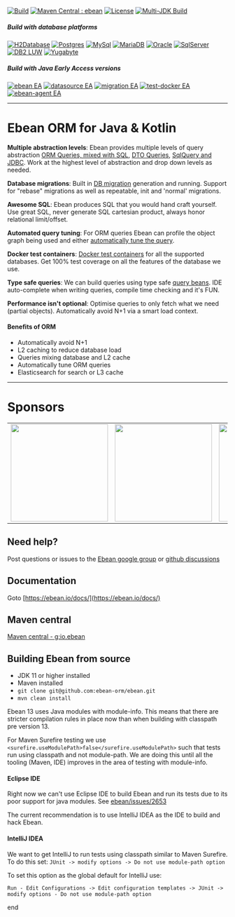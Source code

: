 
[![Build](https://github.com/FOCONIS/ebean/actions/workflows/build.yml/badge.svg)](https://github.com/FOCONIS/ebean/actions/workflows/build.yml)
[![Maven Central : ebean](https://maven-badges.herokuapp.com/maven-central/io.ebean/ebean/badge.svg)](https://maven-badges.herokuapp.com/maven-central/io.ebean/ebean)
[![License](https://img.shields.io/badge/License-Apache%202.0-blue.svg)](https://github.com/FOCONIS/ebean/blob/master/LICENSE)
[![Multi-JDK Build](https://github.com/FOCONIS/ebean/actions/workflows/multi-jdk-build.yml/badge.svg)](https://github.com/FOCONIS/ebean/actions/workflows/multi-jdk-build.yml)

##### Build with database platforms
[![H2Database](https://github.com/FOCONIS/ebean/actions/workflows/h2database.yml/badge.svg)](https://github.com/FOCONIS/ebean/actions/workflows/h2database.yml)
[![Postgres](https://github.com/FOCONIS/ebean/actions/workflows/postgres.yml/badge.svg)](https://github.com/FOCONIS/ebean/actions/workflows/postgres.yml)
[![MySql](https://github.com/FOCONIS/ebean/actions/workflows/mysql.yml/badge.svg)](https://github.com/FOCONIS/ebean/actions/workflows/mysql.yml)
[![MariaDB](https://github.com/FOCONIS/ebean/actions/workflows/mariadb.yml/badge.svg)](https://github.com/FOCONIS/ebean/actions/workflows/mariadb.yml)
[![Oracle](https://github.com/FOCONIS/ebean/actions/workflows/oracle.yml/badge.svg)](https://github.com/FOCONIS/ebean/actions/workflows/oracle.yml)
[![SqlServer](https://github.com/FOCONIS/ebean/actions/workflows/sqlserver.yml/badge.svg)](https://github.com/FOCONIS/ebean/actions/workflows/sqlserver.yml)
[![DB2 LUW](https://github.com/FOCONIS/ebean/actions/workflows/db2luw.yml/badge.svg)](https://github.com/FOCONIS/ebean/actions/workflows/db2luw.yml)
[![Yugabyte](https://github.com/FOCONIS/ebean/actions/workflows/yugabyte.yml/badge.svg)](https://github.com/FOCONIS/ebean/actions/workflows/yugabyte.yml)


##### Build with Java Early Access versions
[![ebean EA](https://github.com/FOCONIS/ebean/actions/workflows/jdk-ea.yml/badge.svg)](https://github.com/FOCONIS/ebean/actions/workflows/jdk-ea.yml)
[![datasource EA](https://github.com/FOCONIS/ebean-datasource/actions/workflows/jdk-ea.yml/badge.svg)](https://github.com/FOCONIS/ebean-datasource/actions/workflows/jdk-ea.yml)
[![migration EA](https://github.com/FOCONIS/ebean-migration/actions/workflows/jdk-ea.yml/badge.svg)](https://github.com/FOCONIS/ebean-migration/actions/workflows/jdk-ea.yml)
[![test-docker EA](https://github.com/FOCONIS/ebean-test-docker/actions/workflows/jdk-ea.yml/badge.svg)](https://github.com/FOCONIS/ebean-test-docker/actions/workflows/jdk-ea.yml)
[![ebean-agent EA](https://github.com/FOCONIS/ebean-agent/actions/workflows/jdk-ea.yml/badge.svg)](https://github.com/FOCONIS/ebean-agent/actions/workflows/jdk-ea.yml)

----------------------

# Ebean ORM for Java & Kotlin

**Multiple abstraction levels**: Ebean provides multiple levels of query abstraction [ORM Queries, mixed with SQL](https://ebean.io/docs/intro/queries/orm-query), [DTO Queries](https://ebean.io/docs/intro/queries/dto-query), [SqlQuery and JDBC](https://ebean.io/docs/intro/queries/sql-query).
Work at the highest level of abstraction and drop down levels as needed.

**Database migrations**: Built in [DB migration](https://ebean.io/docs/db-migrations/) generation and running. Support for "rebase" migrations as well as repeatable, init and 'normal' migrations.

**Awesome SQL**: Ebean produces SQL that you would hand craft yourself. Use great SQL, never generate SQL cartesian product, always honor relational limit/offset.

**Automated query tuning**: For ORM queries Ebean can profile the object graph being used and either [automatically tune the query](https://ebean.io/docs/query/background/autotune).

**Docker test containers**: [Docker test containers](https://ebean.io/docs/testing/) for all the supported databases. Get 100% test coverage on all the features of the database we use.

**Type safe queries**: We can build queries using type safe [query beans](https://ebean.io/docs/query/query-beans). IDE auto-complete when writing queries, compile time checking and it's FUN.

**Performance isn't optional**: Optimise queries to only fetch what we need (partial objects). Automatically avoid N+1 via a smart load context.

#### Benefits of ORM

* Automatically avoid N+1
* L2 caching to reduce database load
* Queries mixing database and L2 cache
* Automatically tune ORM queries
* Elasticsearch for search or L3 cache


----------------------
# Sponsors
<table>
  <tbody>
    <tr>
      <td align="center" valign="middle">
        <a href="https://www.foconis.de/" target="_blank">
          <img width="222px" src="https://www.foconis.de/templates/yootheme/cache/foconis_logo_322-709da1de.png">
        </a>
      </td>
      <td align="center" valign="middle">
        <a href="https://www.payintech.com/" target="_blank">
          <img width="222px" src="https://ebean.io/images/sponsor_PayinTech-logo-noir.png">
        </a>
      </td>
      <td align="center" valign="middle">
        <a href="https://www.premium-minds.com" target="_blank">
          <img width="222px" src="https://ebean.io/images/logo-med-principal.png">
        </a>
      </td>
      <td align="center" valign="middle">
        <a href="https://timerbee.de" target="_blank">
          <img width="222px" src="https://ebean.io/images/logo-timerbee.png">
        </a>
      </td>
    </tr>
  </tbody>
</table>

## Need help?
Post questions or issues to the [Ebean google group](https://groups.google.com/forum/#!forum/ebean)
or [github discussions](https://github.com/ebean-orm/ebean/discussions)

## Documentation
Goto [https://ebean.io/docs/](https://ebean.io/docs/)

## Maven central
[Maven central - g:io.ebean](http://search.maven.org/#search%7Cgav%7C1%7Cg%3A%22io.ebean%22%20)

## Building Ebean from source

- JDK 11 or higher installed
- Maven installed
- `git clone git@github.com:ebean-orm/ebean.git`
- `mvn clean install`

Ebean 13 uses Java modules with module-info. This means that there are stricter compilation
rules in place now than when building with classpath pre version 13.

For Maven Surefire testing we use `<surefire.useModulePath>false</surefire.useModulePath>` such
that tests run using classpath and not module-path. We are doing this until all the tooling
(Maven, IDE) improves in the area of testing with module-info.

#### Eclipse IDE

Right now we can't use Eclipse IDE to build Ebean and run its tests due to its poor support
for java modules. See [ebean/issues/2653](https://github.com/ebean-orm/ebean/issues/2653)

The current recommendation is to use IntelliJ IDEA as the IDE to build and hack Ebean.


#### IntelliJ IDEA

We want to get IntelliJ to run tests using classpath similar to Maven Surefire. To do this set:
`JUnit -> modify options -> Do not use module-path option`

To set this option as the global default for IntelliJ use:

`Run - Edit Configurations -> Edit configuration templates -> JUnit -> modify options - Do not use module-path option`


end
